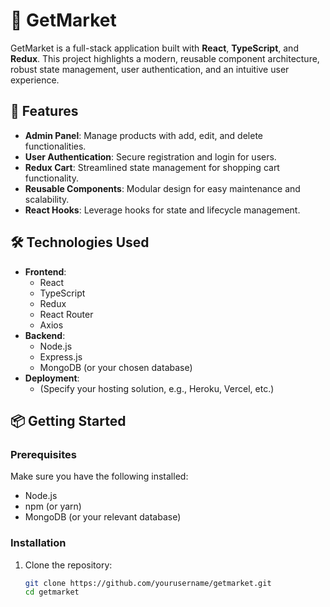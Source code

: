 # 🛒 GetMarket

GetMarket is a full-stack application built with **React**, **TypeScript**, and **Redux**. This project highlights a modern, reusable component architecture, robust state management, user authentication, and an intuitive user experience.

## 🚀 Features

- **Admin Panel**: Manage products with add, edit, and delete functionalities.
- **User Authentication**: Secure registration and login for users.
- **Redux Cart**: Streamlined state management for shopping cart functionality.
- **Reusable Components**: Modular design for easy maintenance and scalability.
- **React Hooks**: Leverage hooks for state and lifecycle management.

## 🛠 Technologies Used

- **Frontend**: 
  - React
  - TypeScript
  - Redux
  - React Router
  - Axios
- **Backend**: 
  - Node.js
  - Express.js
  - MongoDB (or your chosen database)
- **Deployment**: 
  - (Specify your hosting solution, e.g., Heroku, Vercel, etc.)

## 📦 Getting Started

### Prerequisites

Make sure you have the following installed:

- Node.js
- npm (or yarn)
- MongoDB (or your relevant database)

### Installation

1. Clone the repository:
   ```bash
   git clone https://github.com/yourusername/getmarket.git
   cd getmarket
